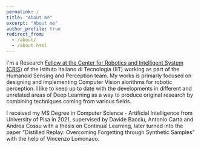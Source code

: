 ```yaml
---
permalink: /
title: "About me"
excerpt: "About me"
author_profile: true
redirect_from: 
  - /about/
  - /about.html
---
```


I'm a Research [Fellow at the Center for Robotics and Intelligent System (CRIS)](https://www.iit.it/it/cris-sanquirico) of the Istituto Italiano di Tecnologia (IIT) working as part of the Humanoid Sensing and Perception team. My works is primarly focused on designing and implementing Computer Vision alorithms for robotic perception. I like to keep up to date with the developments in different and unrelated areas of Deep Learning as a way to produce original research by combining techniques coming from various fields.

I received my MS Degree in Computer Science - Artificial Intelligence from University of Pisa in 2021, supervised by Davide Bacciu, Antonio Carta and Andrea Cossu with a thesis on Continual Learning, later turned into the paper "Distilled Replay: Overcoming Forgetting through Synthetic Samples" with the help of Vincenzo Lomonaco.
